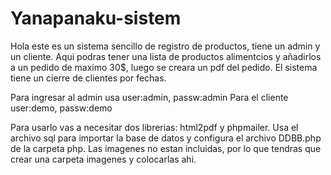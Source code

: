 # Yanapanaku-sistem

Hola este es un sistema sencillo de registro de productos, tiene un admin y un cliente.
Aqui podras tener una lista de productos alimentcios y añadirlos a un pedido de maximo 30$, luego se creara un pdf del pedido.
El sistema tiene un cierre de clientes por fechas.

Para ingresar al admin usa user:admin, passw:admin
Para el cliente user:demo, passw:demo

Para usarlo vas a necesitar dos librerias: html2pdf y phpmailer.
Usa el archivo sql para importar la base de datos y configura el archivo DDBB.php de la carpeta php.
Las imagenes no estan incluidas, por lo que tendras que crear una carpeta imagenes y colocarlas ahi.
